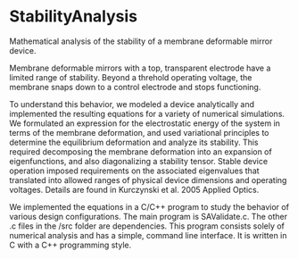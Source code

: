 # StabilityAnalysis

Mathematical analysis of the stability of a membrane deformable mirror device.

Membrane deformable mirrors with a top, transparent electrode have a limited range of stability.  Beyond a threhold operating voltage, the membrane snaps down to a control electrode and stops functioning.

To understand this behavior, we modeled a device analytically and implemented the resulting equations for a variety of numerical simulations.  We formulated an expression for the electrostatic energy of the system in terms of the membrane deformation, and used variational principles to determine the equilibrium deformation and analyze its stability.  This required decomposing the membrane deformation into an expansion of eigenfunctions, and also diagonalizing a stability tensor.  Stable device operation imposed requirements on the associated eigenvalues that translated into allowed ranges of physical device dimensions and operating voltages.  Details are found in Kurczynski et al. 2005 Applied Optics.  

We implemented the equations in a C/C++ program to study the behavior of various design configurations.  The main program is SAValidate.c.  The other .c files in the /src folder are dependencies.  This program consists solely of numerical analysis and has a simple, command line interface.   It is written in C with a C++ programming style.
